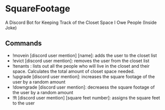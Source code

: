 # SquareFootage
A Discord Bot for Keeping Track of the Closet Space I Owe People (Inside Joke)

## Commands
- !movein [discord user mention] [name]: adds the user to the closet list
- !evict [discord user mention]: removes the user from the closet list
- !tenants : lists out all the people who will live in the closet and their space. Calculates the total amount of closet space needed.
- !upgrade [discord user mention]: increases the square footage of the user by a random amount
- !downgrade [discord user mention]: decreaess the square footage of the user by a random amount
- !ft [discord user mention] [square feet number]: assigns the square feet to the user
